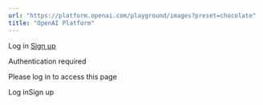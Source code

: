 ```yaml
---
url: "https://platform.openai.com/playground/images?preset=chocolate"
title: "OpenAI Platform"
---
```


Log in [Sign up](https://platform.openai.com/signup)

Authentication required

Please log in to access this page

Log inSign up